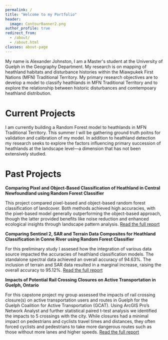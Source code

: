 ```yaml
---
permalink: /
title: "Welcome to my Portfolio"
header:
  image: ContourBanner2.png
author_profile: true
redirect_from: 
  - /about/
  - /about.html
classes: about-page
---
```


<style>
/* Add specific padding to the sidebar for this page */
.sidebar {
  padding-top: 300px !important; /* Adjust the value as needed */
}
</style>

My name is Alexander Johnston, I am a Master's student at the University of Guelph in the Geography Department. My research is on mapping of heathland habitats and disturbance histories within the Miawpukek First Nations (MFN) Traditional Territory. My primary research objectives are to develop a model to classify heathlands in MFN Traditional Territory and to explore the relationship between historic disturbances and comtempoary heathland distribution. 


Current Projects
======
I am currently building a Random Forest model to heathlands in MFN Traditional Territory. This summer I will be gathering ground truth poitns for validation and calibration of my model. In addition to heathland detection my research seeks to explore the factors influencing primary succession of heathlands at the landscape level—a dimension that has not been extensively studied.

Past Projects
======

**Comparing Pixel and Object-Based Classification of Heathland in Central Newfoundland using Random Forest Classifier**

This project compared pixel-based and object-based random forest classification of landcover. Both methods achieved high accuracies, with the pixel-based model generally outperforming the object-based approach, though the latter provided benefits like noise reduction and enhanced ecological insights through landscape pattern analysis. [Read the full report](/files/6550Report.pdf)

**Comparing Sentinel 2, SAR and Terrain Data Composites for Heathland Classification in Conne River using Random Forest Classifier**

For this preliminary study I assesed how the integration of various data source impacted the accuracies of heathland classification models. The standalone spectral data achieved an overall accuracy of 94.63%. The inclusion of terrain and SAR data resulted in a marginal increase, raising the overall accuracy to 95.12%. [Read the full report](/files/6060Report.pdf)


**Impacts of Potential Rail Crossing Closures on Active Transportation in Guelph, Ontario**

For this capstone project my group assessed the impacts of rail crossing closure(s) on active transportation users and routes in Guelph for the Guelph Coalition for Active Transportation (GCAT). Using ArcGIS Pro’s Network Analyst and further statistical paired t-test analysis we identified the impacts to 5 crossings with the city. While closures had a minimal impact on pedestrians and cyclists travel times and distances, they often forced cyclists and pedestrians to take more dangerous routes such as those without more lanes and higher speeds. [Read the full report](/files/GCAT_Report.pdf)

